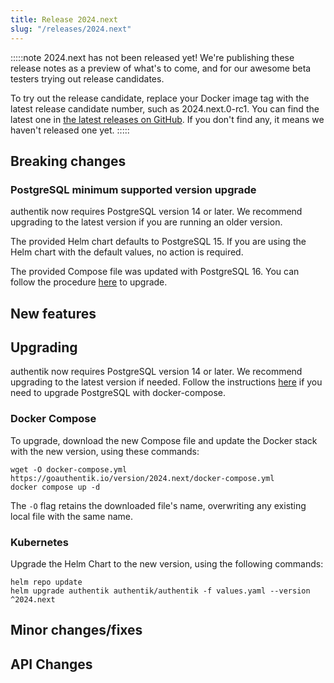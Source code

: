 ```yaml
---
title: Release 2024.next
slug: "/releases/2024.next"
---
```


:::::note
2024.next has not been released yet! We're publishing these release notes as a preview of what's to come, and for our awesome beta testers trying out release candidates.

To try out the release candidate, replace your Docker image tag with the latest release candidate number, such as 2024.next.0-rc1. You can find the latest one in [the latest releases on GitHub](https://github.com/goauthentik/authentik/releases). If you don't find any, it means we haven't released one yet.
:::::

## Breaking changes

### PostgreSQL minimum supported version upgrade

authentik now requires PostgreSQL version 14 or later. We recommend upgrading to the latest version if you are running an older version.

The provided Helm chart defaults to PostgreSQL 15. If you are using the Helm chart with the default values, no action is required.

The provided Compose file was updated with PostgreSQL 16. You can follow the procedure [here](../../troubleshooting/postgres/upgrade_docker.md) to upgrade.

## New features

## Upgrading

authentik now requires PostgreSQL version 14 or later. We recommend upgrading to the latest version if needed. Follow the instructions [here](../../troubleshooting/postgres/upgrade_docker.md) if you need to upgrade PostgreSQL with docker-compose.

### Docker Compose

To upgrade, download the new Compose file and update the Docker stack with the new version, using these commands:

```shell
wget -O docker-compose.yml https://goauthentik.io/version/2024.next/docker-compose.yml
docker compose up -d
```

The `-O` flag retains the downloaded file's name, overwriting any existing local file with the same name.

### Kubernetes

Upgrade the Helm Chart to the new version, using the following commands:

```shell
helm repo update
helm upgrade authentik authentik/authentik -f values.yaml --version ^2024.next
```

## Minor changes/fixes

<!-- _Insert the output of `make gen-changelog` here_ -->

## API Changes

<!-- _Insert output of `make gen-diff` here_ -->
